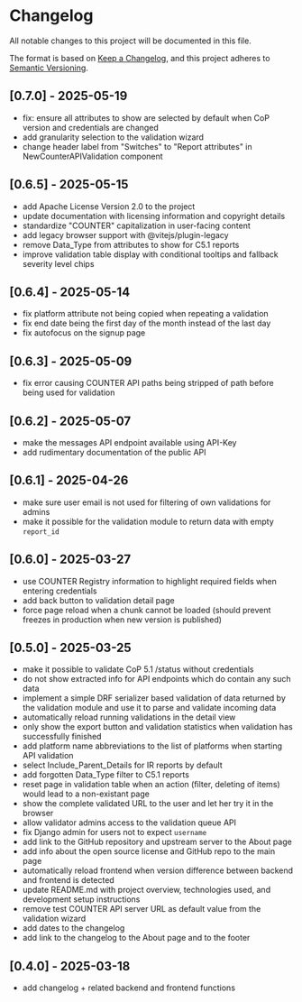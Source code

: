 # Changelog

All notable changes to this project will be documented in this file.

The format is based on [Keep a Changelog](https://keepachangelog.com/en/1.0.0/),
and this project adheres to [Semantic Versioning](https://semver.org/spec/v2.0.0.html).

## [0.7.0] - 2025-05-19

- fix: ensure all attributes to show are selected by default when CoP version and credentials are changed
- add granularity selection to the validation wizard
- change header label from "Switches" to "Report attributes" in NewCounterAPIValidation component

## [0.6.5] - 2025-05-15

- add Apache License Version 2.0 to the project
- update documentation with licensing information and copyright details
- standardize "COUNTER" capitalization in user-facing content
- add legacy browser support with @vitejs/plugin-legacy
- remove Data_Type from attributes to show for C5.1 reports
- improve validation table display with conditional tooltips and fallback severity level chips

## [0.6.4] - 2025-05-14

- fix platform attribute not being copied when repeating a validation
- fix end date being the first day of the month instead of the last day
- fix autofocus on the signup page

## [0.6.3] - 2025-05-09

- fix error causing COUNTER API paths being stripped of path before being used for validation

## [0.6.2] - 2025-05-07

- make the messages API endpoint available using API-Key
- add rudimentary documentation of the public API

## [0.6.1] - 2025-04-26

- make sure user email is not used for filtering of own validations for admins
- make it possible for the validation module to return data with empty `report_id`

## [0.6.0] - 2025-03-27

- use COUNTER Registry information to highlight required fields when entering credentials
- add back button to validation detail page
- force page reload when a chunk cannot be loaded (should prevent freezes in production when new
  version is published)

## [0.5.0] - 2025-03-25

- make it possible to validate CoP 5.1 /status without credentials
- do not show extracted info for API endpoints which do contain any such data
- implement a simple DRF serializer based validation of data returned by the
  validation module and use it to parse and validate incoming data
- automatically reload running validations in the detail view
- only show the export button and validation statistics when validation has successfully finished
- add platform name abbreviations to the list of platforms when starting API validation
- select Include_Parent_Details for IR reports by default
- add forgotten Data_Type filter to C5.1 reports
- reset page in validation table when an action (filter, deleting of items) would lead
  to a non-existant page
- show the complete validated URL to the user and let her try it in the browser
- allow validator admins access to the validation queue API
- fix Django admin for users not to expect `username`
- add link to the GitHub repository and upstream server to the About page
- add info about the open source license and GitHub repo to the main page
- automatically reload frontend when version difference between backend and frontend is detected
- update README.md with project overview, technologies used, and development setup instructions
- remove test COUNTER API server URL as default value from the validation wizard
- add dates to the changelog
- add link to the changelog to the About page and to the footer

## [0.4.0] - 2025-03-18

- add changelog + related backend and frontend functions
